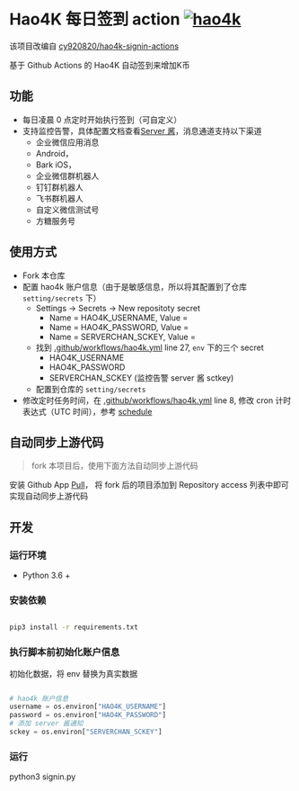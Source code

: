 # Hao4K 每日签到 action [![hao4k](https://github.com/zesming/hao4k_auto_chech_in/actions/workflows/hao4k.yml/badge.svg)](https://github.com/zesming/hao4k_auto_chech_in/actions/workflows/hao4k.yml)

该项目改编自 [cy920820/hao4k-signin-actions](https://github.com/cy920820/hao4k-signin-action)

基于 Github Actions 的 Hao4K 自动签到来增加K币

## 功能

- 每日凌晨 0 点定时开始执行签到（可自定义）
- 支持监控告警，具体配置文档查看[Server 酱](https://sct.ftqq.com/)，消息通道支持以下渠道
  - 企业微信应用消息
  - Android，
  - Bark iOS，
  - 企业微信群机器人
  - 钉钉群机器人
  - 飞书群机器人
  - 自定义微信测试号
  - 方糖服务号

## 使用方式

- Fork 本仓库
- 配置 hao4k 账户信息（由于是敏感信息，所以将其配置到了仓库 `setting/secrets` 下）
  - Settings -> Secrets -> New repositoty secret
    - Name = HAO4K_USERNAME, Value = 
    - Name = HAO4K_PASSWORD, Value = 
    - Name = SERVERCHAN_SCKEY, Value = 
  - 找到 [.github/workflows/hao4k.yml](https://github.com/cy920820/hao4k-signin-action/blob/main/.github/workflows/hao4k.yml) line 27, `env` 下的三个 secret
    - HAO4K_USERNAME
    - HAO4K_PASSWORD
    - SERVERCHAN_SCKEY (监控告警 server 酱 sctkey)
  - 配置到仓库的 `setting/secrets`
- 修改定时任务时间，在 [.github/workflows/hao4k.yml](https://github.com/cy920820/hao4k-signin-action/blob/main/.github/workflows/hao4k.yml) line 8, 修改 cron 计时表达式（UTC 时间），参考 [schedule](https://docs.github.com/en/actions/reference/events-that-trigger-workflows#scheduled-events)

## 自动同步上游代码

> fork 本项目后，使用下面方法自动同步上游代码

安装 Github App [Pull](https://github.com/apps/pull)， 将 fork 后的项目添加到 Repository access 列表中即可实现自动同步上游代码

## 开发

### 运行环境

- Python 3.6 +

### 安装依赖

```bash

pip3 install -r requirements.txt

```

### 执行脚本前初始化账户信息

初始化数据，将 env 替换为真实数据

```python

# hao4k 账户信息
username = os.environ["HAO4K_USERNAME"]
password = os.environ["HAO4K_PASSWORD"]
# 添加 server 酱通知
sckey = os.environ["SERVERCHAN_SCKEY"]

```

### 运行

python3 signin.py
